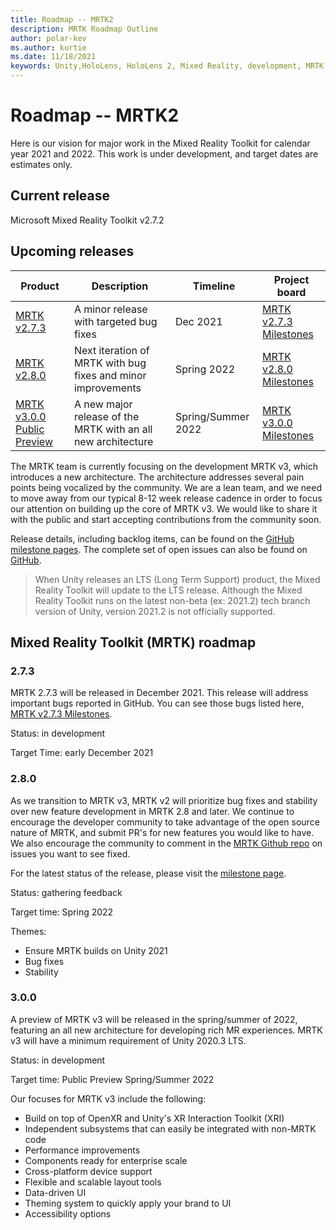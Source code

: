 ```yaml
---
title: Roadmap -- MRTK2
description: MRTK Roadmap Outline
author: polar-kev
ms.author: kurtie
ms.date: 11/18/2021
keywords: Unity,HoloLens, HoloLens 2, Mixed Reality, development, MRTK, roadmap, v3
---
```


# Roadmap -- MRTK2

Here is our vision for major work in the Mixed Reality Toolkit for calendar year 2021 and 2022. This work is under development, and target dates are estimates only.

## Current release

Microsoft Mixed Reality Toolkit v2.7.2

## Upcoming releases

| Product | Description | Timeline | Project board |
| --- | --- | --- | --- |
| [MRTK v2.7.3](#273) | A minor release with targeted bug fixes | Dec 2021 | [MRTK v2.7.3 Milestones](https://github.com/microsoft/MixedRealityToolkit-Unity/milestone/25) |
| [MRTK v2.8.0](#280) | Next iteration of MRTK with bug fixes and minor improvements | Spring 2022 | [MRTK v2.8.0 Milestones](https://github.com/microsoft/MixedRealityToolkit-Unity/milestone/22) |
| [MRTK v3.0.0 Public Preview](#300) | A new major release of the MRTK with an all new architecture | Spring/Summer 2022 |[MRTK v3.0.0 Milestones](https://github.com/microsoft/MixedRealityToolkit-Unity/milestone/18) |

The MRTK team is currently focusing on the development MRTK v3, which introduces a new architecture. The architecture addresses several pain points being vocalized by the community. We are a lean team, and we need to move away from our typical 8-12 week release cadence in order to focus our attention on building up the core of MRTK v3. We would like to share it with the public and start accepting contributions from the community soon.

Release details, including backlog items, can be found on the [GitHub milestone pages](https://github.com/Microsoft/MixedRealityToolkit-Unity/milestones). The complete set of open issues can also be found on [GitHub](https://github.com/microsoft/MixedRealityToolkit-Unity/issues).


> When Unity releases an LTS (Long Term Support) product, the Mixed Reality Toolkit will update to the LTS release. Although the Mixed Reality Toolkit runs on the latest non-beta (ex: 2021.2) tech branch version of Unity, version 2021.2 is not officially supported.

## Mixed Reality Toolkit (MRTK) roadmap

### **2.7.3**
MRTK 2.7.3 will be released in December 2021. This release will address important bugs reported in GitHub. You can see those bugs listed here, [MRTK v2.7.3 Milestones](https://github.com/microsoft/MixedRealityToolkit-Unity/milestone/25).

Status: in development

Target Time: early December 2021


### **2.8.0**

As we transition to MRTK v3, MRTK v2 will prioritize bug fixes and stability over new feature development in MRTK 2.8 and later. We continue to encourage the developer community to take advantage of the open source nature of MRTK, and submit PR's for new features you would like to have. We also encourage the community to comment in the [MRTK Github repo](https://github.com/microsoft/MixedRealityToolkit-Unity/issues) on issues you want to see fixed.

For the latest status of the release, please visit the [milestone page](https://github.com/microsoft/MixedRealityToolkit-Unity/milestone/22).

Status: gathering feedback

Target time: Spring 2022

Themes:

- Ensure MRTK builds on Unity 2021
- Bug fixes
- Stability 


### **3.0.0**
A preview of MRTK v3 will be released in the spring/summer of 2022, featuring an all new architecture for developing rich MR experiences. MRTK v3 will have a minimum requirement of Unity 2020.3 LTS.

Status: in development

Target time: Public Preview Spring/Summer 2022

Our focuses for MRTK v3 include the following:

- Build on top of OpenXR and Unity's XR Interaction Toolkit (XRI)
- Independent subsystems that can easily be integrated with non-MRTK code
- Performance improvements
- Components ready for enterprise scale
- Cross-platform device support
- Flexible and scalable layout tools
- Data-driven UI
- Theming system to quickly apply your brand to UI
- Accessibility options
